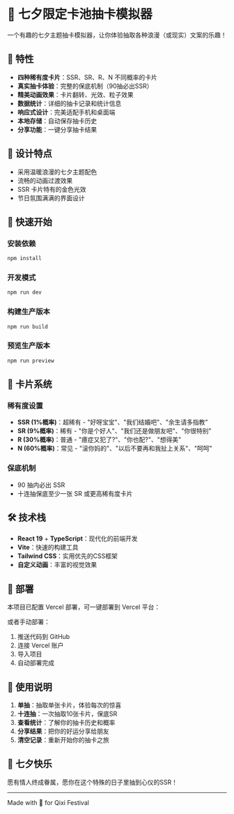 # 🎊 七夕限定卡池抽卡模拟器

一个有趣的七夕主题抽卡模拟器，让你体验抽取各种浪漫（或现实）文案的乐趣！

## 🌟 特性

- **四种稀有度卡片**：SSR、SR、R、N 不同概率的卡片
- **真实抽卡体验**：完整的保底机制（90抽必出SSR）
- **精美动画效果**：卡片翻转、光效、粒子效果
- **数据统计**：详细的抽卡记录和统计信息
- **响应式设计**：完美适配手机和桌面端
- **本地存储**：自动保存抽卡历史
- **分享功能**：一键分享抽卡结果

## 🎨 设计特点

- 采用温暖浪漫的七夕主题配色
- 流畅的动画过渡效果
- SSR 卡片特有的金色光效
- 节日氛围满满的界面设计

## 🚀 快速开始

### 安装依赖

```bash
npm install
```

### 开发模式

```bash
npm run dev
```

### 构建生产版本

```bash
npm run build
```

### 预览生产版本

```bash
npm run preview
```

## 🎯 卡片系统

### 稀有度设置

- **SSR (1%概率)**：超稀有 - "好呀宝宝"、"我们结婚吧"、"余生请多指教"
- **SR (9%概率)**：稀有 - "你是个好人"、"我们还是做朋友吧"、"你很特别"
- **R (30%概率)**：普通 - "癔症又犯了?"、"你也配?"、"想得美"
- **N (60%概率)**：常见 - "滚你妈的"、"以后不要再和我扯上关系"、"呵呵"

### 保底机制

- 90 抽内必出 SSR
- 十连抽保底至少一张 SR 或更高稀有度卡片

## 🛠 技术栈

- **React 19** + **TypeScript**：现代化的前端开发
- **Vite**：快速的构建工具
- **Tailwind CSS**：实用优先的CSS框架
- **自定义动画**：丰富的视觉效果

## 📱 部署

本项目已配置 Vercel 部署，可一键部署到 Vercel 平台：

或者手动部署：

1. 推送代码到 GitHub
2. 连接 Vercel 账户
3. 导入项目
4. 自动部署完成

## 🎉 使用说明

1. **单抽**：抽取单张卡片，体验每次的惊喜
2. **十连抽**：一次抽取10张卡片，保底SR
3. **查看统计**：了解你的抽卡历史和概率
4. **分享结果**：把你的好运分享给朋友
5. **清空记录**：重新开始你的抽卡之旅

## 💝 七夕快乐

愿有情人终成眷属，愿你在这个特殊的日子里抽到心仪的SSR！

---

Made with 💖 for Qixi Festival
